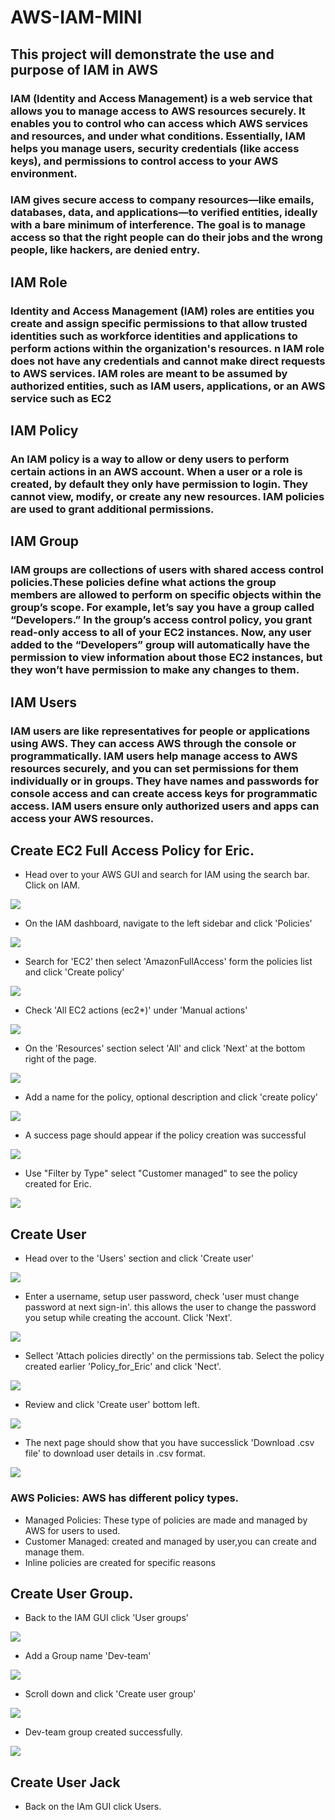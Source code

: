 # AWS-IAM-MINI
## This project will demonstrate the use and purpose of IAM in AWS

### IAM (Identity and Access Management) is a web service that allows you to manage access to AWS resources securely. It enables you to control who can access which AWS services and resources, and under what conditions. Essentially, IAM helps you manage users, security credentials (like access keys), and permissions to control access to your AWS environment.

### IAM gives secure access to company resources—like emails, databases, data, and applications—to verified entities, ideally with a bare minimum of interference. The goal is to manage access so that the right people can do their jobs and the wrong people, like hackers, are denied entry.

## IAM Role
### Identity and Access Management (IAM) roles are entities you create and assign specific permissions to that allow trusted identities such as workforce identities and applications to perform actions within the organization's resources. n IAM role does not have any credentials and cannot make direct requests to AWS services. IAM roles are meant to be assumed by authorized entities, such as IAM users, applications, or an AWS service such as EC2


## IAM Policy
### An IAM policy is a way to allow or deny users to perform certain actions in an AWS account. When a user or a role is created, by default they only have permission to login. They cannot view, modify, or create any new resources. IAM policies are used to grant additional permissions.


## IAM Group
### IAM groups are collections of users with shared access control policies.These policies define what actions the group members are allowed to perform on specific objects within the group’s scope. For example, let’s say you have a group called “Developers.” In the group’s access control policy, you grant read-only access to all of your EC2 instances. Now, any user added to the “Developers” group will automatically have the permission to view information about those EC2 instances, but they won’t have permission to make any changes to them.

## IAM Users
### IAM users are like representatives for people or applications using AWS. They can access AWS through the console or programmatically. IAM users help manage access to AWS resources securely, and you can set permissions for them individually or in groups. They have names and passwords for console access and can create access keys for programmatic access. IAM users ensure only authorized users and apps can access your AWS resources.

## Create EC2 Full Access Policy for Eric.

* Head over to your AWS GUI and search for IAM using the search bar. Click on IAM.

![](./img/Pasted%20image.png)

* On the IAM dashboard, navigate to the left sidebar and click 'Policies'

![](./img/Pasted%20image%20(2).png)

* Search for 'EC2' then select 'AmazonFullAccess' form the policies list and click 'Create policy'

![](./img/Pasted%20image%20(3).png)

* Check 'All EC2 actions (ec2*)' under 'Manual actions'

![](./img/Pasted%20image%20(4).png)

* On the 'Resources' section select 'All' and click 'Next' at the bottom right of the page.

![](./img/Pasted%20image%20(5).png)

* Add a name for the policy, optional description and click 'create policy'

![](./img/Pasted%20image%20(6).png)

* A success page should appear if the policy creation was successful

![](./img/Pasted%20image%20(7).png)

* Use "Filter by Type" select "Customer managed" to see the policy created for Eric.

![](./img/Pasted%20image%20(8).png)

## Create User
* Head over to the 'Users' section and click 'Create user'

![](./img/Pasted%20image%20(9).png)

* Enter a username, setup user password, check 'user must change password at next sign-in'. this allows the user to change the password you setup while creating the account. Click 'Next'.

![](./img/Pasted%20image%20(10).png)

* Sellect 'Attach policies directly' on the permissions tab. Select the policy created earlier 'Policy_for_Eric' and click 'Nect'.

![](./img/Pasted%20image%20(11).png)

* Review and click 'Create user' bottom left.

![](./img/Pasted%20image%20(12).png)

* The next page should show that you have successlick 'Download .csv file' to download user details in .csv format.

![](./img/Pasted%20image%20(13).png)

### AWS Policies: AWS has different policy types.
* Managed Policies: These type of policies are made and managed by AWS for users to used.
* Customer Managed: created and managed by user,you can create and manage them.
* Inline policies are created for specific reasons

## Create User Group.

* Back to the IAM GUI click 'User groups'

![](./img/Pasted%20image%20(15).png)

* Add a Group name 'Dev-team'

![](./img/Pasted%20image%20(16).png)

* Scroll down and click 'Create user group'

![](./img/Pasted%20image%20(17).png)

* Dev-team group created successfully.

![](./img/Pasted%20image%20(18).png)

## Create User Jack

* Back on the IAm GUI click Users.



